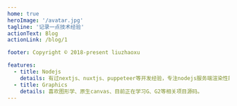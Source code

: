 ```yaml
---
home: true
heroImage: '/avatar.jpg'
tagline: '记录一点技术经验'
actionText: Blog
actionLink: /blog/1

footer: Copyright © 2018-present liuzhaoxu

features:
  - title: Nodejs
    details: 有过nextjs、nuxtjs、puppeteer等开发经验，专注nodejs服务端渲染性能。
  - title: Graphics
    details: 喜欢图形学、原生canvas、目前正在学习G、G2等相关项目源码。
---
```

